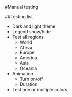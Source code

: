 #Manual testing

##Testing list
* Dark and light theme
* Legend show/hide
* Test all regions
  * World
  * Africa
  * Europe
  * America
  * Asia
  * Oceania
* Animation
  * Turn on/off
  * Duration
* Test one or multiple colors
